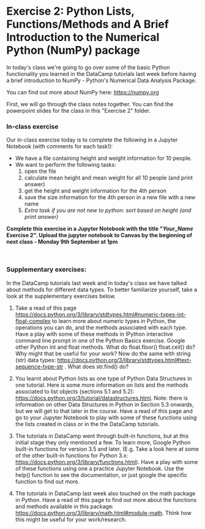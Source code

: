 # Exercise 2: Python Lists, Functions/Methods and A Brief Introduction to the Numerical Python (NumPy) package

In today's class we're going to go over some of the basic Python functionality you learned in the DataCamp tutorials last week before having a brief introduction to NumPy - Python's Numerical Data Analysis Package.

You can find out more about NumPy here: https://numpy.org

First, we will go through the class notes together. You can find the powerpoint slides for the class in this "Exercise 2" folder.

### In-class exercise
Our in-class exercise today is to complete the following in a Jupyter Notebook (with comments for each task!):  
* We have a file containing height and weight information for 10 people.  
* We want to perform the following tasks:
  1. open the file
  2. calculate mean height and mean weight for all 10 people (and print answer)
  3. get the height and weight information for the 4th person
  4. save the size information for the 4th person in a new file with a new name
  5. *Extra task if you are not new to python: sort based on height (and print answer)*

**Complete this exercise in a Jupyter Notebook with the title "*Your_Name* Exercise 2". Upload the jupyter notebook to Canvas by the beginning of next class - Monday 9th September at 1pm**

&nbsp;
&nbsp;

### Supplementary exercises:

In the DataCamp tutorials last week and in today's class we have talked about methods for different data types. To better familiarize yourself, take a look at the supplementary exercises below.

1) Take a read of this page https://docs.python.org/3/library/stdtypes.html#numeric-types-int-float-complex to learn more about numeric types in Python, the operations you can do, and the methods associated with each type. Have a play with some of these methods in IPython interactive command line prompt in one of the Python Basics exercise. Google other Python int and float methods. What do float.floor() float.ceil() do? Why might that be useful for your work?
Now do the same with string (str) data types: https://docs.python.org/3/library/stdtypes.html#text-sequence-type-str . What does str.find() do?

2) You learnt about Python lists as one type of Python Data Structures in one tutorial. Here is some more information on lists and the methods associated to list objects (sections 5.1 and 5.2): https://docs.python.org/3/tutorial/datastructures.html. Note: there is information on other Data Structures in Python in Section 5.3 onwards, but we will get to that later in the course. Have a read of this page and go to your Jupyter Notebook to play with some of these functions using the lists created in class or in the the DataCamp tutorials.

3) The tutorials in DataCamp went through built-in functions, but at this initial stage they only mentioned a few. To learn more, Google Python built-in functions for version 3.5 and later. (E.g. Take a look here at some of the other built-in functions for Python 3.x: https://docs.python.org/3/library/functions.html). Have a play with some of these functions using one a practice Jupyter Notebook. Use the help() function to see the documentation, or just google the specific function to find out more.

4) The tutorials in DataCamp last week also touched on the math package in Python. Have a read of this page to find out more about the functions and methods available in this package: https://docs.python.org/3/library/math.html#module-math. Think how this might be useful for your work/research.
